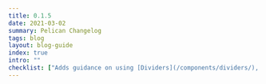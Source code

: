 ```yaml
---
title: 0.1.5
date: 2021-03-02
summary: Pelican Changelog
tags: blog
layout: blog-guide
index: true
intro: ""
checklist: ["Adds guidance on using [Dividers](/components/dividers/), specifically for when they should be edge-to-edge.", "Begins a new numbering system for this page."]
---
```


